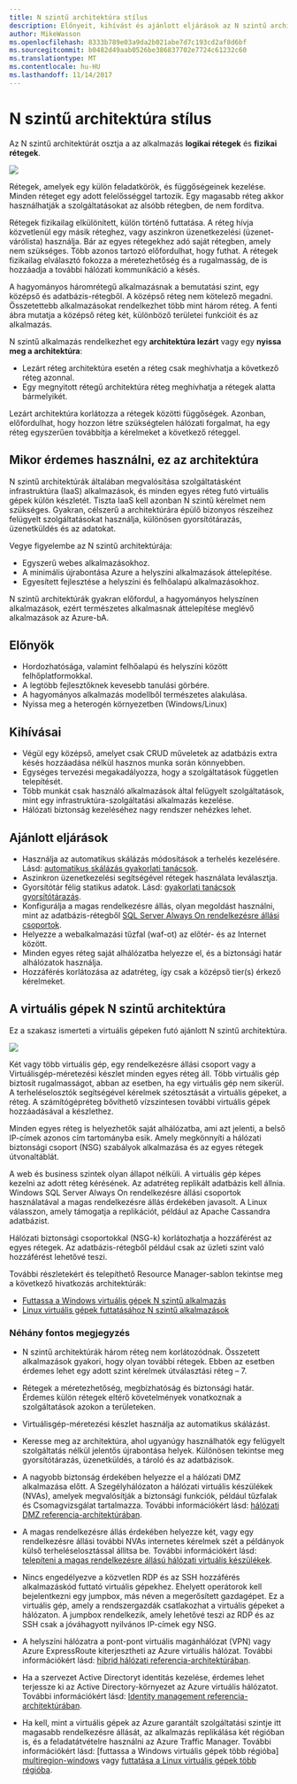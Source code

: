 ```yaml
---
title: N szintű architektúra stílus
description: Előnyeit, kihívást és ajánlott eljárások az N szintű architektúrák ismerteti az Azure-on
author: MikeWasson
ms.openlocfilehash: 8333b789e03a9da2b021abe7d7c193cd2af8d6bf
ms.sourcegitcommit: b0482d49aab0526be386837702e7724c61232c60
ms.translationtype: MT
ms.contentlocale: hu-HU
ms.lasthandoff: 11/14/2017
---
```

# <a name="n-tier-architecture-style"></a>N szintű architektúra stílus

Az N szintű architektúrát osztja a az alkalmazás **logikai rétegek** és **fizikai rétegek**. 

![](./images/n-tier-logical.svg)

Rétegek, amelyek egy külön feladatkörök, és függőségeinek kezelése. Minden réteget egy adott felelősséggel tartozik. Egy magasabb réteg akkor használhatják a szolgáltatásokat az alsóbb rétegben, de nem fordítva. 

Rétegek fizikailag elkülönített, külön történő futtatása. A réteg hívja közvetlenül egy másik réteghez, vagy aszinkron üzenetkezelési (üzenet-várólista) használja. Bár az egyes rétegekhez adó saját rétegben, amely nem szükséges. Több azonos tartozó előfordulhat, hogy futhat. A rétegek fizikailag elválasztó fokozza a méretezhetőség és a rugalmasság, de is hozzáadja a további hálózati kommunikáció a késés. 

A hagyományos háromrétegű alkalmazásnak a bemutatási szint, egy középső és adatbázis-rétegből. A középső réteg nem kötelező megadni. Összetettebb alkalmazásokat rendelkezhet több mint három réteg. A fenti ábra mutatja a középső réteg két, különböző területei funkcióit és az alkalmazás. 

N szintű alkalmazás rendelkezhet egy **architektúra lezárt** vagy egy **nyissa meg a architektúra**:

- Lezárt réteg architektúra esetén a réteg csak meghívhatja a következő réteg azonnal. 
- Egy megnyitott rétegű architektúra réteg meghívhatja a rétegek alatta bármelyikét. 

Lezárt architektúra korlátozza a rétegek közötti függőségek. Azonban, előfordulhat, hogy hozzon létre szükségtelen hálózati forgalmat, ha egy réteg egyszerűen továbbítja a kérelmeket a következő réteggel. 

## <a name="when-to-use-this-architecture"></a>Mikor érdemes használni, ez az architektúra

N szintű architektúrák általában megvalósítása szolgáltatásként infrastruktúra (IaaS) alkalmazások, és minden egyes réteg futó virtuális gépek külön készletét. Tiszta IaaS kell azonban N szintű kérelmet nem szükséges. Gyakran, célszerű a architektúrára épülő bizonyos részeihez felügyelt szolgáltatásokat használja, különösen gyorsítótárazás, üzenetküldés és az adatokat.

Vegye figyelembe az N szintű architektúrája:

- Egyszerű webes alkalmazásokhoz. 
- A minimális újrabontása Azure a helyszíni alkalmazások áttelepítése.
- Egyesített fejlesztése a helyszíni és felhőalapú alkalmazásokhoz.

N szintű architektúrák gyakran előfordul, a hagyományos helyszínen alkalmazások, ezért természetes alkalmasnak áttelepítése meglévő alkalmazások az Azure-bA.

## <a name="benefits"></a>Előnyök

- Hordozhatósága, valamint felhőalapú és helyszíni között felhőplatformokkal.
- A legtöbb fejlesztőknek kevesebb tanulási görbére.
- A hagyományos alkalmazás modellből természetes alakulása.
- Nyissa meg a heterogén környezetben (Windows/Linux)

## <a name="challenges"></a>Kihívásai

- Végül egy középső, amelyet csak CRUD műveletek az adatbázis extra késés hozzáadása nélkül hasznos munka során könnyebben. 
- Egységes tervezési megakadályozza, hogy a szolgáltatások független telepítését.
- Több munkát csak használó alkalmazások által felügyelt szolgáltatások, mint egy infrastruktúra-szolgáltatási alkalmazás kezelése. 
- Hálózati biztonság kezeléséhez nagy rendszer nehézkes lehet.

## <a name="best-practices"></a>Ajánlott eljárások

- Használja az automatikus skálázás módosítások a terhelés kezelésére. Lásd: [automatikus skálázás gyakorlati tanácsok][autoscaling].
- Aszinkron üzenetkezelési segítségével rétegek használata leválasztja.
- Gyorsítótár félig statikus adatok. Lásd: [gyakorlati tanácsok gyorsítótárazás][caching].
- Konfigurálja a magas rendelkezésre állás, olyan megoldást használni, mint az adatbázis-rétegből [SQL Server Always On rendelkezésre állási csoportok][sql-always-on].
- Helyezze a webalkalmazási tűzfal (waf-ot) az előtér- és az Internet között.
- Minden egyes réteg saját alhálózatba helyezze el, és a biztonsági határ alhálózatok használja. 
- Hozzáférés korlátozása az adatréteg, így csak a középső tier(s) érkező kérelmeket.

## <a name="n-tier-architecture-on-virtual-machines"></a>A virtuális gépek N szintű architektúra

Ez a szakasz ismerteti a virtuális gépeken futó ajánlott N szintű architektúra. 

![](./images/n-tier-physical.png)

Két vagy több virtuális gép, egy rendelkezésre állási csoport vagy a Virtuálisgép-méretezési készlet minden egyes réteg áll. Több virtuális gép biztosít rugalmasságot, abban az esetben, ha egy virtuális gép nem sikerül. A terheléselosztók segítségével kérelmek szétosztását a virtuális gépeket, a réteg. A számítógépréteg bővíthető vízszintesen további virtuális gépek hozzáadásával a készlethez. 

Minden egyes réteg is helyezhetők saját alhálózatba, ami azt jelenti, a belső IP-címek azonos cím tartományba esik. Amely megkönnyíti a hálózati biztonsági csoport (NSG) szabályok alkalmazása és az egyes rétegek útvonaltáblát.

A web és business szintek olyan állapot nélküli. A virtuális gép képes kezelni az adott réteg kérésének. Az adatréteg replikált adatbázis kell állnia. Windows SQL Server Always On rendelkezésre állási csoportok használatával a magas rendelkezésre állás érdekében javasolt. A Linux válasszon, amely támogatja a replikációt, például az Apache Cassandra adatbázist. 

Hálózati biztonsági csoportokkal (NSG-k) korlátozhatja a hozzáférést az egyes rétegek. Az adatbázis-rétegből például csak az üzleti szint való hozzáférést lehetővé teszi.

További részletekért és telepíthető Resource Manager-sablon tekintse meg a következő hivatkozás architektúrák:

- [Futtassa a Windows virtuális gépek N szintű alkalmazás][n-tier-windows]
- [Linux virtuális gépek futtatásához N szintű alkalmazások][n-tier-linux]

### <a name="additional-considerations"></a>Néhány fontos megjegyzés

- N szintű architektúrák három réteg nem korlátozódnak. Összetett alkalmazások gyakori, hogy olyan további rétegek. Ebben az esetben érdemes lehet egy adott szint kérelmek útválasztási réteg – 7.

- Rétegek a méretezhetőség, megbízhatóság és biztonsági határ. Érdemes külön rétegek eltérő követelmények vonatkoznak a szolgáltatások azokon a területeken.

- Virtuálisgép-méretezési készlet használja az automatikus skálázást.

- Keresse meg az architektúra, ahol ugyanúgy használhatók egy felügyelt szolgáltatás nélkül jelentős újrabontása helyek. Különösen tekintse meg gyorsítótárazás, üzenetküldés, a tároló és az adatbázisok. 

- A nagyobb biztonság érdekében helyezze el a hálózati DMZ alkalmazása előtt. A Szegélyhálózaton a hálózati virtuális készülékek (NVAs), amelyek megvalósítják a biztonsági funkciók, például tűzfalak és Csomagvizsgálat tartalmazza. További információkért lásd: [hálózati DMZ referencia-architektúrában][dmz].

- A magas rendelkezésre állás érdekében helyezze két, vagy egy rendelkezésre állási további NVAs internetes kérelmek szét a példányok külső terheléselosztással állítsa be. További információkért lásd: [telepíteni a magas rendelkezésre állású hálózati virtuális készülékek][ha-nva].

- Nincs engedélyezve a közvetlen RDP és az SSH hozzáférés alkalmazáskód futtató virtuális gépekhez. Ehelyett operátorok kell bejelentkezni egy jumpbox, más néven a megerősített gazdagépet. Ez a virtuális gép, amely a rendszergazdák csatlakozhat a virtuális gépeket a hálózaton. A jumpbox rendelkezik, amely lehetővé teszi az RDP és az SSH csak a jóváhagyott nyilvános IP-címek egy NSG.

- A helyszíni hálózatra a pont-pont virtuális magánhálózat (VPN) vagy Azure ExpressRoute kiterjesztheti az Azure virtuális hálózat. További információkért lásd: [hibrid hálózati referencia-architektúrában][hybrid-network].

- Ha a szervezet Active Directoryt identitás kezelése, érdemes lehet terjessze ki az Active Directory-környezet az Azure virtuális hálózatot. További információkért lásd: [Identity management referencia-architektúrában][identity].

- Ha kell, mint a virtuális gépek az Azure garantált szolgáltatási szintje itt magasabb rendelkezésre állását, az alkalmazás replikálása két régióban is, és a feladatátvételre használni az Azure Traffic Manager. További információkért lásd: [futtassa a Windows virtuális gépek több régióba] [ multiregion-windows] vagy [futtatása a Linux virtuális gépek több régióba][multiregion-linux].

[autoscaling]: ../../best-practices/auto-scaling.md
[caching]: ../../best-practices/caching.md
[dmz]: ../../reference-architectures/dmz/index.md
[ha-nva]: ../../reference-architectures/dmz/nva-ha.md
[hybrid-network]: ../../reference-architectures/hybrid-networking/index.md
[identity]: ../../reference-architectures/identity/index.md
[multiregion-linux]: ../../reference-architectures/virtual-machines-linux/multi-region-application.md
[multiregion-windows]: ../../reference-architectures/virtual-machines-windows/multi-region-application.md
[n-tier-linux]: ../../reference-architectures/virtual-machines-linux/n-tier.md
[n-tier-windows]: ../../reference-architectures/virtual-machines-windows/n-tier.md
[sql-always-on]: /sql/database-engine/availability-groups/windows/always-on-availability-groups-sql-server